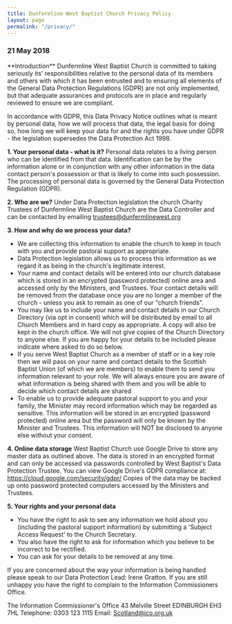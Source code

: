 ```yaml
---
title: Dunfermline West Baptist Church Privacy Policy
layout: page
permalink: "/privacy/"
---
```


<div class="col-lg-12 text-normal">
<h3>21 May 2018</h3>
**Introduction**
Dunfermline West Baptist Church is committed to taking seriously its' responsibilities relative to the personal data of its members and others with which it has been entrusted and to ensuring all elements of the General Data Protection Regulations (GDPR) are not only implemented, but that adequate assurances and protocols are in place and regularly reviewed to ensure we are compliant.

In accordance with GDPR, this Data Privacy Notice outlines what is meant by personal data, how we will process that data, the legal basis for doing so, how long we will keep your data for and the rights you have under GDPR - the legislation supersedes the Data Protection Act 1998.

**1. Your personal data - what is it?**
Personal data relates to a living person who can be identified from that data. Identification can be by the information alone or in conjunction with any other information in the data contact person's possession or that is likely to come into such possession. The processing of personal data is governed by the General Data Protection Regulation (GDPR).

**2. Who are we?**
Under Data Protection legislation the church Charity Trustees of Dunfermline West Baptist Church are the Data Controller and can be contacted by emailing trustees@dunfermlinewest.org 

**3. How and why do we process your data?**
* We are collecting this information to enable the church to keep in touch with you and provide pastoral support as appropriate. 
* Data Protection legislation allows us to process this information as we regard it as being in the church's legitimate interest.
* Your name and contact details will be entered into our church database which is stored in an encrypted (password protected) online area and accessed only by the Ministers, and Trustees. Your contact details will be removed from the database once you are no longer a member of the church - unless you ask to remain as one of our "church friends".
* You may like us to include your name and contact details in our Church Directory (via opt in consent) which will be distributed by email to all Church Members and in hard copy as appropriate. A copy will also be kept in the church office. We will not give copies of the Church Directory to anyone else. If you are happy for your details to be included please indicate where asked to do so below. 
* If you serve West Baptist Church as a member of staff or in a key role then we will pass on your name and contact details to the Scottish Baptist Union (of which we are members) to enable them to send you information relevant to your role. We will always ensure you are aware of what information is being shared with them and you will be able to decide which contact details are shared
* To enable us to provide adequate pastoral support to you and your family, the Minister may record information which may be regarded as sensitive. This information will be stored in an encrypted (password protected) online area but the password will only be known by the Minister and Trustees. This information will NOT be disclosed to anyone else without your consent.

**4. Online data storage**
West Baptist Church use Google Drive to store any master data as outlined above. The data is stored in an encrypted format and can only be accessed via passwords controlled by West Baptist's Data Protection Trustee. You can view Google Drive's GDPR compliance at: https://cloud.google.com/security/gdpr/  Copies of the data may be backed up onto password protected computers accessed by the Ministers and Trustees. 

**5. Your rights and your personal data**
* You have the right to ask to see any information we hold about you (including the pastoral support information) by submitting a 'Subject Access Request' to the Church Secretary. 
* You also have the right to ask for information which you believe to be incorrect to be rectified. 
* You can ask for your details to be removed at any time.

If you are concerned about the way your information is being handled please speak to our Data Protection Lead: Irene Gratton. If you are still unhappy you have the right to complain to the Information Commissioners Office.

The Information Commissioner's Office
43 Melville Street
EDINBURGH
EH3 7HL
Telephone: 0303 123 1115
Email: Scotland@ico.org.uk

</div>